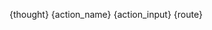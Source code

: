 <Thought>{thought}</Thought>
<Action-Name>{action_name}</Action-Name>
<Action-Input>{action_input}</Action-Input>
<Route>{route}</Route>